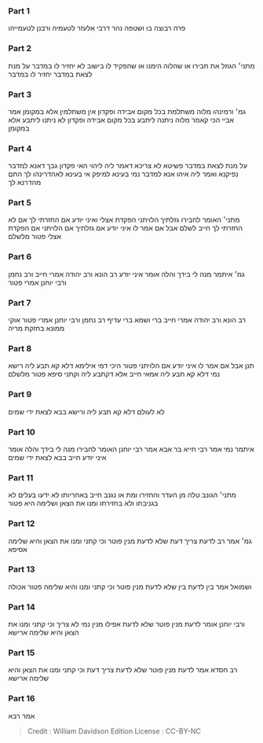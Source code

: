 
### Part 1
פרה רבוצה בו ושטפה נהר דרבי אלעזר לטעמיה ורבנן לטעמייהו

### Part 2
מתני׳ הגוזל את חבירו או שהלוה הימנו או שהפקיד לו בישוב לא יחזיר לו במדבר על מנת לצאת במדבר יחזיר לו במדבר

### Part 3
גמ׳ ורמינהו מלוה משתלמת בכל מקום אבידה ופקדון אין משתלמין אלא במקומן אמר אביי הכי קאמר מלוה ניתנה ליתבע בכל מקום אבידה ופקדון לא ניתנו ליתבע אלא במקומן

### Part 4
על מנת לצאת במדבר פשיטא לא צריכא דאמר ליה ליהוי האי פקדון גבך דאנא למדבר נפיקנא ואמר ליה איהו אנא למדבר נמי בעינא למיפק אי בעינא לאהדרינהו לך התם מהדרנא לך

### Part 5
מתני׳ האומר לחבירו גזלתיך הלויתני הפקדת אצלי ואיני יודע אם החזרתי לך אם לא החזרתי לך חייב לשלם אבל אם אמר לו איני יודע אם גזלתיך אם הלויתני אם הפקדת אצלי פטור מלשלם

### Part 6
גמ׳ איתמר מנה לי בידך והלה אומר איני יודע רב הונא ורב יהודה אמרי חייב ורב נחמן ורבי יוחנן אמרי פטור

### Part 7
רב הונא ורב יהודה אמרי חייב ברי ושמא ברי עדיף רב נחמן ורבי יוחנן אמרי פטור אוקי ממונא בחזקת מריה

### Part 8
תנן אבל אם אמר לו איני יודע אם הלויתני פטור היכי דמי אילימא דלא קא תבע ליה רישא נמי דלא קא תבע ליה אמאי חייב אלא דקתבע ליה וקתני סיפא פטור מלשלם

### Part 9
לא לעולם דלא קא תבע ליה ורישא בבא לצאת ידי שמים

### Part 10
איתמר נמי אמר רבי חייא בר אבא אמר רבי יוחנן האומר לחבירו מנה לי בידך והלה אומר איני יודע חייב בבא לצאת ידי שמים

### Part 11
מתני׳ הגונב טלה מן העדר והחזירו ומת או נגנב חייב באחריותו לא ידעו בעלים לא בגניבתו ולא בחזירתו ומנו את הצאן ושלימה היא פטור

### Part 12
גמ׳ אמר רב לדעת צריך דעת שלא לדעת מנין פוטר וכי קתני ומנו את הצאן והיא שלימה אסיפא

### Part 13
ושמואל אמר בין לדעת בין שלא לדעת מנין פוטר וכי קתני ומנו והיא שלימה פטור אכולה

### Part 14
ורבי יוחנן אומר לדעת מנין פוטר שלא לדעת אפילו מנין נמי לא צריך וכי קתני ומנו את הצאן והיא שלימה ארישא

### Part 15
רב חסדא אמר לדעת מנין פוטר שלא לדעת צריך דעת וכי קתני ומנו את הצאן והיא שלימה ארישא

### Part 16
אמר רבא

>Credit : William Davidson Edition
>License : CC-BY-NC